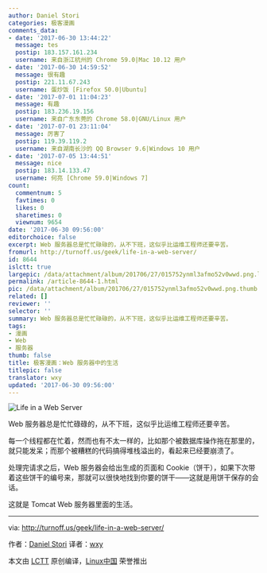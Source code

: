 ```yaml
---
author: Daniel Stori
categories: 极客漫画
comments_data:
- date: '2017-06-30 13:44:22'
  message: tes
  postip: 183.157.161.234
  username: 来自浙江杭州的 Chrome 59.0|Mac 10.12 用户
- date: '2017-06-30 14:59:52'
  message: 很有趣
  postip: 221.11.67.243
  username: 蛋炒饭 [Firefox 50.0|Ubuntu]
- date: '2017-07-01 11:04:23'
  message: 有趣
  postip: 183.236.19.156
  username: 来自广东东莞的 Chrome 58.0|GNU/Linux 用户
- date: '2017-07-01 23:11:04'
  message: 厉害了
  postip: 119.39.119.2
  username: 来自湖南长沙的 QQ Browser 9.6|Windows 10 用户
- date: '2017-07-05 13:44:51'
  message: nice
  postip: 183.14.133.47
  username: 何亮 [Chrome 59.0|Windows 7]
count:
  commentnum: 5
  favtimes: 0
  likes: 0
  sharetimes: 0
  viewnum: 9654
date: '2017-06-30 09:56:00'
editorchoice: false
excerpt: Web 服务器总是忙忙碌碌的，从不下班，这似乎比运维工程师还要辛苦。
fromurl: http://turnoff.us/geek/life-in-a-web-server/
id: 8644
islctt: true
largepic: /data/attachment/album/201706/27/015752ynml3afmo52v0wwd.png.large.jpg
permalink: /article-8644-1.html
pic: /data/attachment/album/201706/27/015752ynml3afmo52v0wwd.png.thumb.jpg
related: []
reviewer: ''
selector: ''
summary: Web 服务器总是忙忙碌碌的，从不下班，这似乎比运维工程师还要辛苦。
tags:
- 漫画
- Web
- 服务器
thumb: false
title: 极客漫画：Web 服务器中的生活
titlepic: false
translator: wxy
updated: '2017-06-30 09:56:00'
---
```


![Life in a Web Server](/data/attachment/album/201706/27/015752ynml3afmo52v0wwd.png)


Web 服务器总是忙忙碌碌的，从不下班，这似乎比运维工程师还要辛苦。


每一个线程都在忙着，然而也有不太一样的，比如那个被数据库操作拖在那里的，就只能发呆；而那个被糟糕的代码搞得堆栈溢出的，看起来已经要崩溃了。


处理完请求之后，Web 服务器会给出生成的页面和 Cookie（饼干），如果下次带着这些饼干的编号来，那就可以很快地找到你要的饼干——这就是用饼干保存的会话。


这就是 Tomcat Web 服务器里面的生活。




---


via: <http://turnoff.us/geek/life-in-a-web-server/>


作者：[Daniel Stori](http://turnoff.us/about/) 译者：[wxy](https://github.com/wxy)


本文由 [LCTT](https://github.com/LCTT/TranslateProject) 原创编译，[Linux中国](https://linux.cn/) 荣誉推出
